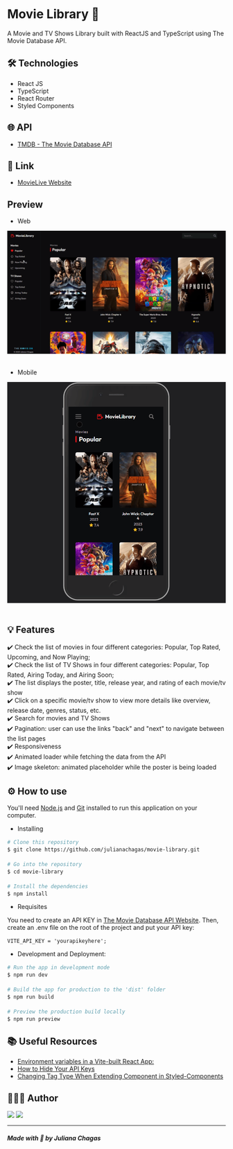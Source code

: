 # Movie Library 🎥

A Movie and TV Shows Library built with ReactJS and TypeScript using The Movie Database API.

## 🛠️ Technologies

- React JS
- TypeScript
- React Router
- Styled Components

## 🌐 API

- [TMDB - The Movie Database API](https://developers.themoviedb.org/3/getting-started/introduction)

## 🔗 Link

- [MovieLive Website](https://movie-library-julianachagas.netlify.app/)

## Preview

- Web

<img src="github/preview-desktop.gif" alt=""/> <br/><br/>

- Mobile

<img src="github/preview-mobile.gif" alt=""/> <br/><br/>

## 💡 Features

✔️ Check the list of movies in four different categories: Popular, Top Rated, Upcoming, and Now Playing; \
✔️ Check the list of TV Shows in four different categories: Popular, Top Rated, Airing Today, and Airing Soon; \
✔️ The list displays the poster, title, release year, and rating of each movie/tv show \
✔️ Click on a specific movie/tv show to view more details like overview, release date, genres, status, etc. \
✔️ Search for movies and TV Shows \
✔️ Pagination: user can use the links "back" and "next" to navigate between the list pages\
✔️ Responsiveness \
✔️ Animated loader while fetching the data from the API \
✔️ Image skeleton: animated placeholder while the poster is being loaded

## ⚙️ How to use

You'll need [Node.js](https://nodejs.org/en/) and [Git](https://git-scm.com) installed to run this application on your computer.

- Installing

```bash
# Clone this repository
$ git clone https://github.com/julianachagas/movie-library.git

# Go into the repository
$ cd movie-library

# Install the dependencies
$ npm install
```

- Requisites

You need to create an API KEY in [The Movie Database API Website](https://developer.themoviedb.org/docs/getting-started). Then, create an .env file on the root of the project and put your API key:

```
VITE_API_KEY = 'yourapikeyhere';
```

- Development and Deployment:

```bash
# Run the app in development mode
$ npm run dev

# Build the app for production to the 'dist' folder
$ npm run build

# Preview the production build locally
$ npm run preview
```

## 📚 Useful Resources

- [Environment variables in a Vite-built React App:](https://devzibah.hashnode.dev/using-a-dotenv-file-to-store-and-use-api-keys-in-a-vite-built-react-app)
- [How to Hide Your API Keys](https://betterprogramming.pub/how-to-hide-your-api-keys-c2b952bc07e6)
- [Changing Tag Type When Extending Component in Styled-Components](https://stackoverflow.com/questions/56651064/changing-tag-type-when-extending-component-in-styled-components)

## 👩🏻‍💻 Author

<a href="https://www.linkedin.com/in/juliana--chagas/" target="_blank"><img src="https://img.shields.io/badge/LinkedIn-0077B5?style=for-the-badge&logo=linkedin&logoColor=white"></a>
<a href="https://twitter.com/JulianaCoding" target="_blank"><img src="https://img.shields.io/badge/Twitter-1DA1F2?style=for-the-badge&logo=twitter&logoColor=white"></a>

---

##### Made with 💜 by Juliana Chagas
